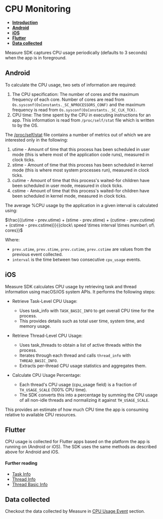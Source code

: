 # CPU Monitoring

- [**Introduction**](#introduction)
- [**Android**](#android)
- [**iOS**](#ios)
- [**Flutter**](#flutter)
- [**Data collected**](#data-collected)

Measure SDK captures CPU usage periodically (defaults to 3 seconds) when the app is in foreground.

## Android

To calculate the CPU usage, two sets of information are required:

1. The CPU specification: The number of cores and the maximum frequency of each core. Number of cores are read from
   `Os.sysconf(OsConstants._SC_NPROCESSORS_CONF)` and the maximum frequency is read
   from `Os.sysconf(OsConstants._SC_CLK_TCK)`.
2. CPU time: The time spent by the CPU in executing instructions for an app. This information is read
   from `/proc/self/stat` file which is written to by the OS.

The [/proc/self/stat](https://man7.org/linux/man-pages/man5/proc.5.html) file contains a number of metrics out of which
we are interested only in the following:

1. utime - Amount of time that this process has been scheduled in user mode (this is where most of the application code
   runs), measured in clock ticks.
2. stime - Amount of time that this process has been scheduled in kernel mode (this is where most system processes run),
   measured in clock ticks.
3. cutime - Amount of time that this process's waited-for children have been scheduled in user mode, measured in clock
   ticks.
4. cstime - Amount of time that this process's waited-for children have been scheduled in kernel mode, measured in clock
   ticks.

The average %CPU usage by the application in a given interval is calculated using:

$\frac{{(utime - prev.utime) + (stime - prev.stime) + (cutime - prev.cutime) + (cstime - prev.cstime)}}{{clock\ speed \times interval \times number\ of\ cores}}$

Where:
* `prev.utime`, `prev.stime`, `prev.cutime`, `prev.cstime` are values from the previous event collected.
* `interval` is the time between two consecutive `cpu_usage` events.

## iOS

Measure SDK calculates CPU usage by retrieving task and thread information using macOS/iOS system APIs. It performs the following steps:

- Retrieve Task-Level CPU Usage:
    - Uses task_info with `TASK_BASIC_INFO` to get overall CPU time for the process.
    - This provides details such as total user time, system time, and memory usage.

- Retrieve Thread-Level CPU Usage:
    - Uses task_threads to obtain a list of active threads within the process.
    - Iterates through each thread and calls `thread_info` with `THREAD_BASIC_INFO`.
    - Extracts per-thread CPU usage statistics and aggregates them.

- Calculate CPU Usage Percentage:
    - Each thread's CPU usage (cpu_usage field) is a fraction of `TH_USAGE_SCALE` (100% CPU time).
    - The SDK converts this into a percentage by summing the CPU usage of all non-idle threads and normalizing it against `TH_USAGE_SCALE`.

This provides an estimate of how much CPU time the app is consuming relative to available CPU resources.

## Flutter

CPU usage is collected for Flutter apps based on the platform the app is running on (Android or iOS). The SDK uses the
same methods as described above for Android and iOS.

#### Further reading

* [Task Info](https://web.mit.edu/darwin/src/modules/xnu/osfmk/man/task_info.html)
* [Thread Info](https://web.mit.edu/darwin/src/modules/xnu/osfmk/man/thread_info.html)
* [Thread Basic Info](https://web.mit.edu/darwin/src/modules/xnu/osfmk/man/thread_basic_info.html)

## Data collected

Checkout the data collected by Measure in [CPU Usage Event](../api/sdk/README.md#cpuusage) section.